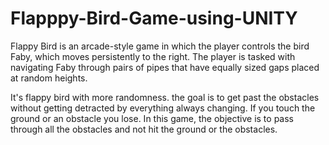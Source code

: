 # Flapppy-Bird-Game-using-UNITY
Flappy Bird is an arcade-style game in which the player controls the bird Faby, which moves persistently to the right. The player is tasked with navigating Faby through pairs of pipes that have equally sized gaps placed at random heights.

It's flappy bird with more randomness. the goal is to get past the obstacles without getting detracted by everything always changing. If you touch the ground or an obstacle you lose. In this game, the objective is to pass through all the obstacles and not hit the ground or the obstacles.
